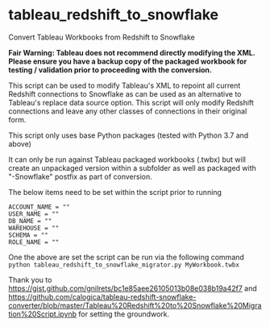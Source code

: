 # tableau_redshift_to_snowflake
Convert Tableau Workbooks from Redshift to Snowflake

**Fair Warning: Tableau does not recommend directly modifying the XML. Please ensure you have a backup copy of the packaged workbook for testing / validation prior to proceeding with the conversion.**

This script can be used to modify Tableau's XML to repoint all current Redshift connections to Snowflake as can be used as an alternative to Tableau's replace data source option. This script will only modify Redshift connections and leave any other classes of connections in their original form.

This script only uses base Python packages (tested with Python 3.7 and above)

It can only be run against Tableau packaged workbooks (.twbx) but will create an unpackaged version within a subfolder as well as packaged with "-Snowflake" postfix as part of conversion.

The below items need to be set within the script prior to running<br />
``` 
ACCOUNT_NAME = ""
USER_NAME = ""
DB_NAME = ""
WAREHOUSE = ""
SCHEMA = ""
ROLE_NAME = ""
```

One the above are set the script can be run via the following command <br /> `python tableau_redshift_to_snowflake_migrator.py MyWorkbook.twbx`

Thank you to https://gist.github.com/gnilrets/bc1e85aee26105013b08e038b19a42f7 and https://github.com/calogica/tableau-redshift-snowflake-converter/blob/master/Tableau%20Redshift%20to%20Snowflake%20Migration%20Script.ipynb for setting the groundwork.
